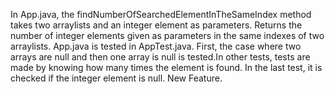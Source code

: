 In App.java, the findNumberOfSearchedElementInTheSameIndex method takes two arraylists and an integer element as parameters. Returns the number of integer elements given as parameters in the same indexes of two arraylists. 
App.java is tested in AppTest.java. First, the case where two arrays are null and then one array is null is tested.In other tests, tests are made by knowing how many times the element is found. In the last test, it is checked if the integer element is null.
New Feature.